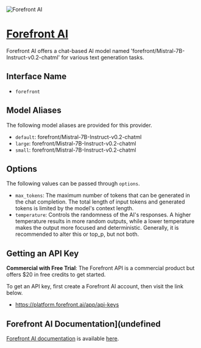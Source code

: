![Forefront AI](https://assets.forefront.ai/og_image.png)

# [Forefront AI](https://forefront.ai)

Forefront AI offers a chat-based AI model named 'forefront/Mistral-7B-Instruct-v0.2-chatml' for various text generation tasks.

## Interface Name

- `forefront`


## Model Aliases

The following model aliases are provided for this provider. 

- `default`: forefront/Mistral-7B-Instruct-v0.2-chatml
- `large`: forefront/Mistral-7B-Instruct-v0.2-chatml
- `small`: forefront/Mistral-7B-Instruct-v0.2-chatml


## Options

The following values can be passed through `options`.

- `max_tokens`: The maximum number of tokens that can be generated in the chat completion. The total length of input tokens and generated tokens is limited by the model's context length.
- `temperature`: Controls the randomness of the AI's responses. A higher temperature results in more random outputs, while a lower temperature makes the output more focused and deterministic. Generally, it is recommended to alter this or top_p, but not both.


## Getting an API Key

**Commercial with Free Trial**: The Forefront API is a commercial product but offers $20 in free credits to get started.

To get an API key, first create a Forefront AI account, then visit the link below.

- https://platform.forefront.ai/app/api-keys


## Forefront AI Documentation](undefined

[Forefront AI documentation](https://docs.forefront.ai/) is available [here](https://docs.forefront.ai/).
